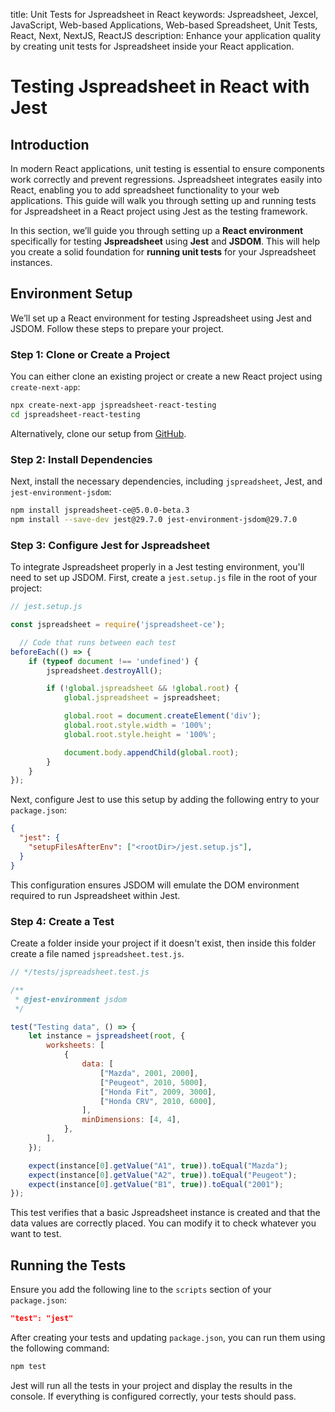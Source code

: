 title: Unit Tests for Jspreadsheet in React
keywords: Jspreadsheet, Jexcel, JavaScript, Web-based Applications, Web-based Spreadsheet, Unit Tests, React, Next, NextJS, ReactJS
description: Enhance your application quality by creating unit tests for Jspreadsheet inside your React application.

# Testing Jspreadsheet in React with Jest

## Introduction

In modern React applications, unit testing is essential to ensure components work correctly and prevent regressions. Jspreadsheet integrates easily into React, enabling you to add spreadsheet functionality to your web applications. This guide will walk you through setting up and running tests for Jspreadsheet in a React project using Jest as the testing framework.

In this section, we’ll guide you through setting up a **React environment** specifically for testing **Jspreadsheet** using **Jest** and **JSDOM**. This will help you create a solid foundation for **running unit tests** for your Jspreadsheet instances.

## Environment Setup

We’ll set up a React environment for testing Jspreadsheet using Jest and JSDOM. Follow these steps to prepare your project.

### Step 1: Clone or Create a Project

You can either clone an existing project or create a new React project using `create-next-app`:

```bash
npx create-next-app jspreadsheet-react-testing
cd jspreadsheet-react-testing
```

Alternatively, clone our setup from [GitHub](??).

### Step 2: Install Dependencies

Next, install the necessary dependencies, including `jspreadsheet`, Jest, and `jest-environment-jsdom`:

```bash
npm install jspreadsheet-ce@5.0.0-beta.3
npm install --save-dev jest@29.7.0 jest-environment-jsdom@29.7.0
```

### Step 3: Configure Jest for Jspreadsheet

To integrate Jspreadsheet properly in a Jest testing environment, you'll need to set up JSDOM. First, create a `jest.setup.js` file in the root of your project:

```javascript
// jest.setup.js

const jspreadsheet = require('jspreadsheet-ce');

  // Code that runs between each test
beforeEach(() => {
    if (typeof document !== 'undefined') {
        jspreadsheet.destroyAll();

        if (!global.jspreadsheet && !global.root) {
            global.jspreadsheet = jspreadsheet;

            global.root = document.createElement('div');
            global.root.style.width = '100%';
            global.root.style.height = '100%';

            document.body.appendChild(global.root);
        }
    }
});
```

Next, configure Jest to use this setup by adding the following entry to your `package.json`:

```json
{
  "jest": {
    "setupFilesAfterEnv": ["<rootDir>/jest.setup.js"],
  }
}
```

This configuration ensures JSDOM will emulate the DOM environment required to run Jspreadsheet within Jest.

### Step 4: Create a Test

Create a folder inside your project if it doesn't exist, then inside this folder create a file named `jspreadsheet.test.js`.

```javascript
// */tests/jspreadsheet.test.js

/**
 * @jest-environment jsdom
 */

test("Testing data", () => {
    let instance = jspreadsheet(root, {
        worksheets: [
            {
                data: [
                    ["Mazda", 2001, 2000],
                    ["Peugeot", 2010, 5000],
                    ["Honda Fit", 2009, 3000],
                    ["Honda CRV", 2010, 6000],
                ],
                minDimensions: [4, 4],
            },
        ],
    });

    expect(instance[0].getValue("A1", true)).toEqual("Mazda");
    expect(instance[0].getValue("A2", true)).toEqual("Peugeot");
    expect(instance[0].getValue("B1", true)).toEqual("2001");
});
```

This test verifies that a basic Jspreadsheet instance is created and that the data values are correctly placed. You can modify it to check whatever you want to test.

## Running the Tests

Ensure you add the following line to the `scripts` section of your `package.json`:

```json
"test": "jest"
```

After creating your tests and updating `package.json`, you can run them using the following command:

```bash
npm test
```

Jest will run all the tests in your project and display the results in the console. If everything is configured correctly, your tests should pass.
